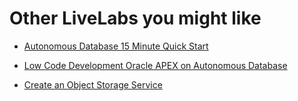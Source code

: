 # Other LiveLabs you might like

- [Autonomous Database 15 Minute Quick Start](https://apexapps.oracle.com/pls/apex/dbpm/r/livelabs/view-workshop?wid=928)

- [Low Code Development Oracle APEX on Autonomous Database](https://apexapps.oracle.com/pls/apex/r/dbpm/livelabs/view-workshop?wid=554)

- [Create an Object Storage Service](https://apexapps.oracle.com/pls/apex/r/dbpm/livelabs/view-workshop?wid=655)
